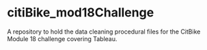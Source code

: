 # citiBike_mod18Challenge
A repository to hold the data cleaning procedural files for the CitBike Module 18 challenge covering Tableau.

